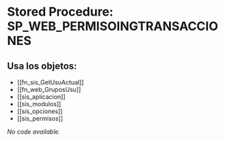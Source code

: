 # Stored Procedure: SP_WEB_PERMISOINGTRANSACCIONES

## Usa los objetos:
- [[fn_sis_GetUsuActual]]
- [[fn_web_GruposUsu]]
- [[sis_aplicacion]]
- [[sis_modulos]]
- [[sis_opciones]]
- [[sis_permisos]]

*No code available.*
